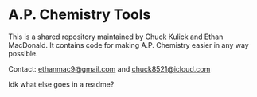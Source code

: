 # A.P. Chemistry Tools

This is a shared repository maintained by Chuck Kulick and Ethan MacDonald.
It contains code for making A.P. Chemistry easier in any way possible. 

Contact: ethanmac9@gmail.com and chuck8521@icloud.com

Idk what else goes in a readme?
